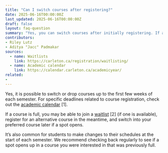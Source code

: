 ```yaml
---
title: "Can I switch courses after registering?"
date: 2025-06-16T00:00:00Z
last_updated: 2025-06-16T00:00:00Z
draft: false
layout: faq-question
summary: "Yes, you can switch courses after initially registering. If a course you want to register in is full, join a waitlist or check back later."
contributors: 
- Riley Lutz
- Aditya "Jacc" Padmakar
sources:
  - name: Waitlists
    link: https://carleton.ca/registration/waitlisting/
  - name: Academic calendar
    link: https://calendar.carleton.ca/academicyear/
related:
- 
---
```

Yes, it is possible to switch or drop courses up to the first few weeks of each semester. For specific deadlines related to course registration, check out the [academic calendar](https://students.carleton.ca/academic-dates/) [1]. 

If a course is full, you may be able to join a [waitlist](https://carleton.ca/registration/waitlisting/) [2] (if one is available), register for an alternative course in the meantime, and switch into your preferred course later if a spot opens.

It’s also common for students to make changes to their schedules at the start of each semester. We recommend checking back regularly to see if a spot opens up in a course you were interested in that was previously full.
